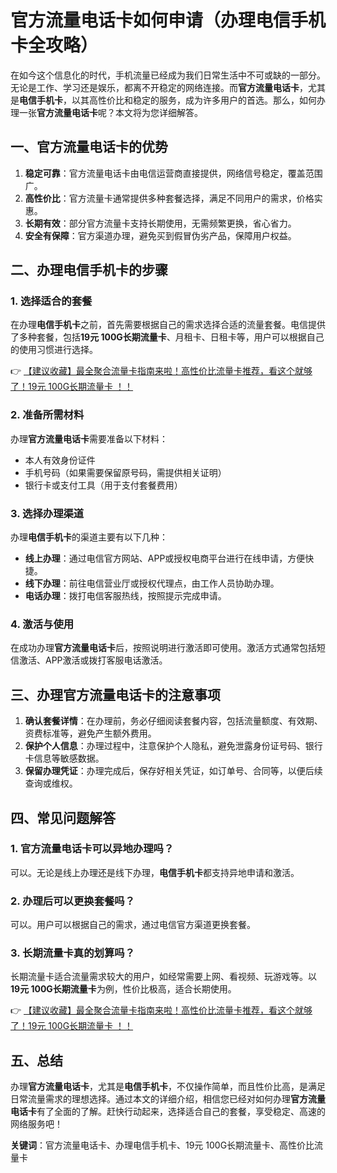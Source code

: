 # 官方流量电话卡如何申请（办理电信手机卡全攻略）

在如今这个信息化的时代，手机流量已经成为我们日常生活中不可或缺的一部分。无论是工作、学习还是娱乐，都离不开稳定的网络连接。而**官方流量电话卡**，尤其是**电信手机卡**，以其高性价比和稳定的服务，成为许多用户的首选。那么，如何办理一张**官方流量电话卡**呢？本文将为您详细解答。

## 一、官方流量电话卡的优势

1. **稳定可靠**：官方流量电话卡由电信运营商直接提供，网络信号稳定，覆盖范围广。
2. **高性价比**：官方流量卡通常提供多种套餐选择，满足不同用户的需求，价格实惠。
3. **长期有效**：部分官方流量卡支持长期使用，无需频繁更换，省心省力。
4. **安全有保障**：官方渠道办理，避免买到假冒伪劣产品，保障用户权益。

## 二、办理电信手机卡的步骤

### 1. 选择适合的套餐
在办理**电信手机卡**之前，首先需要根据自己的需求选择合适的流量套餐。电信提供了多种套餐，包括**19元 100G长期流量卡**、月租卡、日租卡等，用户可以根据自己的使用习惯进行选择。

👉 [【建议收藏】最全聚合流量卡指南来啦！高性价比流量卡推荐，看这个就够了！19元 100G长期流量卡 ！！](https://bit.ly/Liuliangka)

### 2. 准备所需材料
办理**官方流量电话卡**需要准备以下材料：
- 本人有效身份证件
- 手机号码（如果需要保留原号码，需提供相关证明）
- 银行卡或支付工具（用于支付套餐费用）

### 3. 选择办理渠道
办理**电信手机卡**的渠道主要有以下几种：
- **线上办理**：通过电信官方网站、APP或授权电商平台进行在线申请，方便快捷。
- **线下办理**：前往电信营业厅或授权代理点，由工作人员协助办理。
- **电话办理**：拨打电信客服热线，按照提示完成申请。

### 4. 激活与使用
在成功办理**官方流量电话卡**后，按照说明进行激活即可使用。激活方式通常包括短信激活、APP激活或拨打客服电话激活。

## 三、办理官方流量电话卡的注意事项

1. **确认套餐详情**：在办理前，务必仔细阅读套餐内容，包括流量额度、有效期、资费标准等，避免产生额外费用。
2. **保护个人信息**：办理过程中，注意保护个人隐私，避免泄露身份证号码、银行卡信息等敏感数据。
3. **保留办理凭证**：办理完成后，保存好相关凭证，如订单号、合同等，以便后续查询或维权。

## 四、常见问题解答

### 1. 官方流量电话卡可以异地办理吗？
可以。无论是线上办理还是线下办理，**电信手机卡**都支持异地申请和激活。

### 2. 办理后可以更换套餐吗？
可以。用户可以根据自己的需求，通过电信官方渠道更换套餐。

### 3. 长期流量卡真的划算吗？
长期流量卡适合流量需求较大的用户，如经常需要上网、看视频、玩游戏等。以**19元 100G长期流量卡**为例，性价比极高，适合长期使用。

👉 [【建议收藏】最全聚合流量卡指南来啦！高性价比流量卡推荐，看这个就够了！19元 100G长期流量卡 ！！](https://bit.ly/Liuliangka)

## 五、总结

办理**官方流量电话卡**，尤其是**电信手机卡**，不仅操作简单，而且性价比高，是满足日常流量需求的理想选择。通过本文的详细介绍，相信您已经对如何办理**官方流量电话卡**有了全面的了解。赶快行动起来，选择适合自己的套餐，享受稳定、高速的网络服务吧！

**关键词**：官方流量电话卡、办理电信手机卡、19元 100G长期流量卡、高性价比流量卡